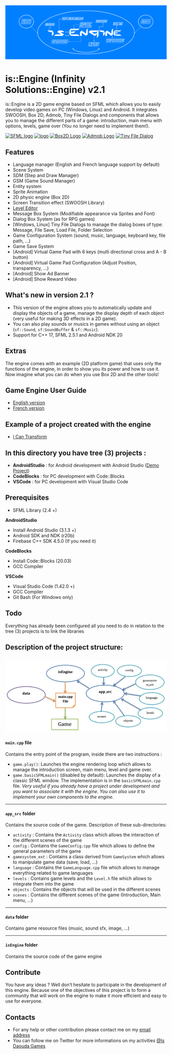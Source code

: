 ![header](./images/is_Engine_logo.png)
----------------------------

# is::Engine (Infinity Solutions::Engine) v2.1

is::Engine is a 2D game engine based on SFML which allows you to easily develop video games on PC (Windows, Linux) and Android. It integrates SWOOSH, Box 2D, Admob, Tiny File Dialogs and components that allows you to manage the different parts of a game: introduction, main menu with options, levels, game over (You no longer need to implement them!).

[![SFML logo](https://www.sfml-dev.org/images/logo.png)](https://www.sfml-dev.org) [![logo](https://i.imgur.com/tri24Y5.png)](https://github.com/TheMaverickProgrammer/Swoosh) [![Box2D Logo](https://box2d.org/images/logo.svg)](https://github.com/erincatto/box2d) [![Admob Logo](https://i48.servimg.com/u/f48/20/16/75/27/admob_10.png)](https://admob.google.com/) [![Tiny File Dialog](https://a.fsdn.com/allura/p/tinyfiledialogs/icon?1582196333?&w=90)](https://github.com/native-toolkit/tinyfiledialogs)

## Features
- Language manager (English and French language support by default)
- Scene System
- SDM (Step and Draw Manager)
- GSM (Game Sound Manager)
- Entity system
- Sprite Animation
- 2D physic engine (Box 2D)
- Screen Transition effect (SWOOSH Library)
- [Level Editor](https://github.com/Is-Daouda/is-Level-Editor)
- Message Box System (Modifiable appearance via Sprites and Font)
- Dialog Box System (as for RPG games)
- [Windows, Linux] Tiny File Dialogs to manage the dialog boxes of type: Message, File Save, Load File, Folder Selection
- Game Configuration System (sound, music, language, keyboard key, file path, ...)
- Game Save System
- [Android] Virtual Game Pad with 6 keys (multi directional cross and A - B button)
- [Android] Virtual Game Pad Configuration (Adjust Position, transparency, ...)
- [Android] Show Ad Banner
- [Android] Show Reward Video

## What's new in version 2.1 ?
- This version of the engine allows you to automatically update and display the objects of a game, manage the display depth of each object (very useful for making 3D effects in a 2D game).
- You can also play sounds or musics in games without using an object (`sf::Sound`, `sf:SoundBuffer` & `sf::Music`).
- Support for C++ 17, SFML 2.5.1 and Android NDK 20

## Extras
The engine comes with an example (2D platform game) that uses only the functions of the engine, in order to show you its power and how to use it. Now imagine what you can do when you use Box 2D and the other tools!

## Game Engine User Guide
- [English version](https://github.com/Is-Daouda/is-Engine/tree/2.1.x/doc/isEngine_user_guide_eng.pdf)
- [French version](https://github.com/Is-Daouda/is-Engine/tree/2.1.x/doc/isEngine_user_guide_fr.pdf)

## Example of a project created with the engine
- [I Can Transform](https://play.google.com/store/apps/details?id=com.isdaouda.icantransform&hl=En)

## In this directory you have tree (3) projects :
- **AndroidStudio**        : for Android development with Android Studio ([Demo Project](https://drive.google.com/file/d/1IAydVCWNUaMTM1cEMADwZC07xIXr99qo/view?usp=sharing))
- **CodeBlocks**           : for PC development with Code::Blocks
- **VSCode**               : for PC development with Visual Studio Code

## Prerequisites
- SFML Library (2.4 +)

**AndroidStudio**
- Install Android Studio (3.1.3 +)
- Android SDK and NDK (r20b)
- Firebase C++ SDK 4.5.0 (If you need it)

**CodeBlocks**
- Install Code::Blocks (20.03)
- GCC Compiler

**VSCode**
- Visual Studio Code (1.42.0 +)
- GCC Compiler
- Git Bash (For Windows only)

## Todo
Everything has already been configured all you need to do in relation to the tree (3) projects is to link the libraries

## Description of the project structure:
![header](./images/is_Engine_structure.png)
----------------------------
#### `main.cpp` file
Contains the entry point of the program, inside there are two instructions :
- `game.play()`: Launches the engine rendering loop which allows to manage the introduction screen, main menu, level and game over.
- `game.basicSFMLmain()` (disabled by default): Launches the display of a classic SFML window. The implementation is in the `basicSFMLmain.cpp` file. *Very useful if you already have a project under development and you want to associate it with the engine. You can also use it to implement your own components to the engine.*

----------------------------
#### `app_src` folder
Contains the source code of the game.
Description of these sub-directories:
- `activity` : Contains the `Activity` class which allows the interaction of the different scenes of the game
- `config`   : Contains the `GameConfig.cpp` file which allows to define the general parameters of the game
- `gamesystem_ext` : Contains a class derived from `GameSystem` which allows to manipulate game data (save, load, ...)
- `language` : Contains the `GameLanguage.cpp` file which allows to manage everything related to game languages
- `levels`   : Contains game levels and the `Level.h` file which allows to integrate them into the game
- `objects`  : Contains the objects that will be used in the different scenes
- `scenes`   : Contains the different scenes of the game (Introduction, Main menu, ...)

----------------------------
#### `data` folder
Contains game resource files (music, sound sfx, image, ...)

----------------------------
#### `isEngine` folder
Contains the source code of the game engine

## Contribute
You have any ideas ? Well don’t hesitate to participate in the development of this engine. Because one of the objectives of this project is to form a community that will work on the engine to make it more efficient and easy to use for everyone.

## Contacts
  * For any help or other contribution please contact me on my [email address](mailto:isdaouda.n@gmail.com)
  * You can follow me on Twitter for more informations on my activities [@Is Daouda Games](https://twitter.com/IsDaouda_Games)
